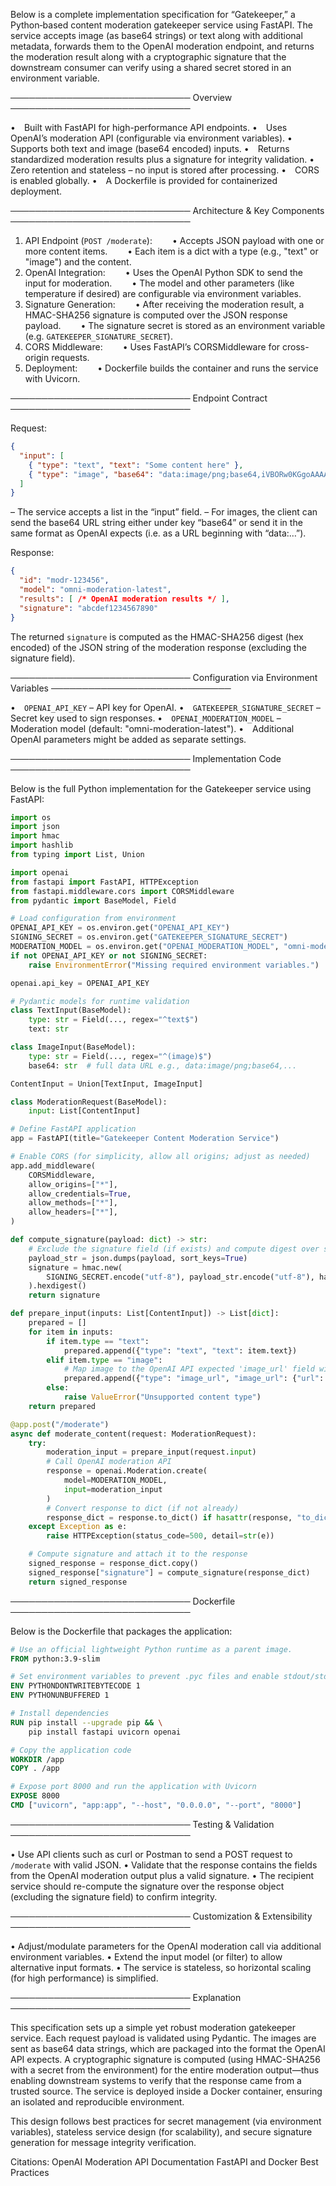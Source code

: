 Below is a complete implementation specification for “Gatekeeper,” a Python‐based content moderation gatekeeper service using FastAPI. The service accepts image (as base64 strings) or text along with additional metadata, forwards them to the OpenAI moderation endpoint, and returns the moderation result along with a cryptographic signature that the downstream consumer can verify using a shared secret stored in an environment variable.

─────────────────────────────
Overview
─────────────────────────────

• Built with FastAPI for high-performance API endpoints.
• Uses OpenAI’s moderation API (configurable via environment variables).
• Supports both text and image (base64 encoded) inputs.
• Returns standardized moderation results plus a signature for integrity validation.
• Zero retention and stateless – no input is stored after processing.
• CORS is enabled globally.
• A Dockerfile is provided for containerized deployment.

─────────────────────────────
Architecture & Key Components
─────────────────────────────

1. API Endpoint (```POST /moderate```):
  • Accepts JSON payload with one or more content items.
  • Each item is a dict with a type (e.g., "text" or "image") and the content.
2. OpenAI Integration:
  • Uses the OpenAI Python SDK to send the input for moderation.
  • The model and other parameters (like temperature if desired) are configurable via environment variables.
3. Signature Generation:
  • After receiving the moderation result, a HMAC-SHA256 signature is computed over the JSON response payload.
  • The signature secret is stored as an environment variable (e.g. ```GATEKEEPER_SIGNATURE_SECRET```).
4. CORS Middleware:
  • Uses FastAPI’s CORSMiddleware for cross-origin requests.
5. Deployment:
  • Dockerfile builds the container and runs the service with Uvicorn.

─────────────────────────────
Endpoint Contract
─────────────────────────────

Request:
```json
{
  "input": [
    { "type": "text", "text": "Some content here" },
    { "type": "image", "base64": "data:image/png;base64,iVBORw0KGgoAAAANSUhEUg..." }
  ]
}
```
– The service accepts a list in the “input” field.
– For images, the client can send the base64 URL string either under key “base64” or send it in the same format as OpenAI expects (i.e. as a URL beginning with “data:…”).

Response:
```json
{
  "id": "modr-123456",
  "model": "omni-moderation-latest",
  "results": [ /* OpenAI moderation results */ ],
  "signature": "abcdef1234567890"
}
```

The returned ```signature``` is computed as the HMAC-SHA256 digest (hex encoded) of the JSON string of the moderation response (excluding the signature field).

─────────────────────────────
Configuration via Environment Variables
─────────────────────────────

• ```OPENAI_API_KEY``` – API key for OpenAI.
• ```GATEKEEPER_SIGNATURE_SECRET``` – Secret key used to sign responses.
• ```OPENAI_MODERATION_MODEL``` – Moderation model (default: "omni-moderation-latest").
• Additional OpenAI parameters might be added as separate settings.

─────────────────────────────
Implementation Code
─────────────────────────────

Below is the full Python implementation for the Gatekeeper service using FastAPI:

```python
import os
import json
import hmac
import hashlib
from typing import List, Union

import openai
from fastapi import FastAPI, HTTPException
from fastapi.middleware.cors import CORSMiddleware
from pydantic import BaseModel, Field

# Load configuration from environment
OPENAI_API_KEY = os.environ.get("OPENAI_API_KEY")
SIGNING_SECRET = os.environ.get("GATEKEEPER_SIGNATURE_SECRET")
MODERATION_MODEL = os.environ.get("OPENAI_MODERATION_MODEL", "omni-moderation-latest")
if not OPENAI_API_KEY or not SIGNING_SECRET:
    raise EnvironmentError("Missing required environment variables.")

openai.api_key = OPENAI_API_KEY

# Pydantic models for runtime validation
class TextInput(BaseModel):
    type: str = Field(..., regex="^text$")
    text: str

class ImageInput(BaseModel):
    type: str = Field(..., regex="^(image)$")
    base64: str  # full data URL e.g., data:image/png;base64,...

ContentInput = Union[TextInput, ImageInput]

class ModerationRequest(BaseModel):
    input: List[ContentInput]

# Define FastAPI application
app = FastAPI(title="Gatekeeper Content Moderation Service")

# Enable CORS (for simplicity, allow all origins; adjust as needed)
app.add_middleware(
    CORSMiddleware,
    allow_origins=["*"],
    allow_credentials=True,
    allow_methods=["*"],
    allow_headers=["*"],
)

def compute_signature(payload: dict) -> str:
    # Exclude the signature field (if exists) and compute digest over sorted json
    payload_str = json.dumps(payload, sort_keys=True)
    signature = hmac.new(
        SIGNING_SECRET.encode("utf-8"), payload_str.encode("utf-8"), hashlib.sha256
    ).hexdigest()
    return signature

def prepare_input(inputs: List[ContentInput]) -> List[dict]:
    prepared = []
    for item in inputs:
        if item.type == "text":
            prepared.append({"type": "text", "text": item.text})
        elif item.type == "image":
            # Map image to the OpenAI API expected 'image_url' field with base64 data.
            prepared.append({"type": "image_url", "image_url": {"url": item.base64}})
        else:
            raise ValueError("Unsupported content type")
    return prepared

@app.post("/moderate")
async def moderate_content(request: ModerationRequest):
    try:
        moderation_input = prepare_input(request.input)
        # Call OpenAI moderation API
        response = openai.Moderation.create(
            model=MODERATION_MODEL,
            input=moderation_input
        )
        # Convert response to dict (if not already)
        response_dict = response.to_dict() if hasattr(response, "to_dict") else response
    except Exception as e:
        raise HTTPException(status_code=500, detail=str(e))

    # Compute signature and attach it to the response
    signed_response = response_dict.copy()
    signed_response["signature"] = compute_signature(response_dict)
    return signed_response
```

─────────────────────────────
Dockerfile
─────────────────────────────

Below is the Dockerfile that packages the application:

```dockerfile
# Use an official lightweight Python runtime as a parent image.
FROM python:3.9-slim

# Set environment variables to prevent .pyc files and enable stdout/stderr logging
ENV PYTHONDONTWRITEBYTECODE 1
ENV PYTHONUNBUFFERED 1

# Install dependencies
RUN pip install --upgrade pip && \
    pip install fastapi uvicorn openai

# Copy the application code
WORKDIR /app
COPY . /app

# Expose port 8000 and run the application with Uvicorn
EXPOSE 8000
CMD ["uvicorn", "app:app", "--host", "0.0.0.0", "--port", "8000"]
```

─────────────────────────────
Testing & Validation
─────────────────────────────

• Use API clients such as curl or Postman to send a POST request to ```/moderate``` with valid JSON.
• Validate that the response contains the fields from the OpenAI moderation output plus a valid signature.
• The recipient service should re-compute the signature over the response object (excluding the signature field) to confirm integrity.

─────────────────────────────
Customization & Extensibility
─────────────────────────────

• Adjust/modulate parameters for the OpenAI moderation call via additional environment variables.
• Extend the input model (or filter) to allow alternative input formats.
• The service is stateless, so horizontal scaling (for high performance) is simplified.

─────────────────────────────
Explanation
─────────────────────────────

This specification sets up a simple yet robust moderation gatekeeper service. Each request payload is validated using Pydantic. The images are sent as base64 data strings, which are packaged into the format the OpenAI API expects. A cryptographic signature is computed (using HMAC-SHA256 with a secret from the environment) for the entire moderation output—thus enabling downstream systems to verify that the response came from a trusted source. The service is deployed inside a Docker container, ensuring an isolated and reproducible environment.

This design follows best practices for secret management (via environment variables), stateless service design (for scalability), and secure signature generation for message integrity verification.

Citations:
 OpenAI Moderation API Documentation
 FastAPI and Docker Best Practices

